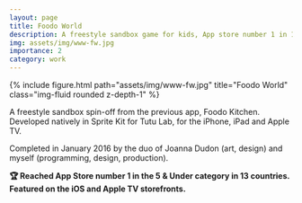 ```yaml
---
layout: page
title: Foodo World
description: A freestyle sandbox game for kids, App store number 1 in 13 countries.
img: assets/img/www-fw.jpg
importance: 2
category: work
---
```


<div class="row justify-content-sm-center">
    <div class="col-sm-12 mt-3 mt-md-0">
        {% include figure.html path="assets/img/www-fw.jpg" title="Foodo World" class="img-fluid rounded z-depth-1" %}
    </div>
</div>

<p>A freestyle sandbox spin-off from the previous app, Foodo Kitchen. Developed natively in Sprite Kit for Tutu Lab, for the iPhone, iPad and Apple TV.</p>

<p>Completed in January 2016 by the duo of Joanna Dudon (art, design) and myself (programming, design, production).</p>

<p><strong>🏆 Reached App Store number 1 in the 5 & Under category in 13 countries. Featured on the iOS and Apple TV storefronts.</strong></p>
